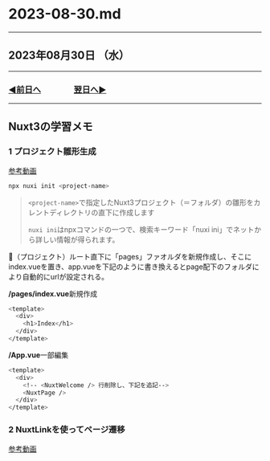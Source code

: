 # 2023-08-30.md

---

## 2023年08月30日 （水）

---

### [◀️前日へ](https://github.com/yuasys/chatty-journal/blob/main/2023/08/2023-08-29.md)&emsp;&emsp;&emsp;&emsp;[翌日へ▶️](https://github.com/yuasys/chatty-journal/blob/main/2023/08/2023-08-31.md)

---

## Nuxt3の学習メモ

### 1 プロジェクト雛形生成

[参考動画](https://youtu.be/Ewo0Vp_Ix2c?si=xYAZcn5trDmbfGmE)

```bash
npx nuxi init <project-name>
```

> ```<project-name>```で指定したNuxt3プロジェクト（＝フォルダ）の雛形をカレントディレクトリの直下に作成します
>
> `nuxi ini`はnpxコマンドの一つで、検索キーワード「nuxi ini」でネットから詳しい情報が得られます。
>

📌（プロジェクト）ルート直下に「pages」ファオルダを新規作成し、そこにindex.vueを置き、app.vueを下記のように書き換えるとpage配下のフォルダにより自動的にurlが設定される。  

<b>/pages/index.vue</b>新規作成

```bash
<template>
  <div>
    <h1>Index</h1>
  </div>
</template>
```

<b>/App.vue</b>一部編集

```bash
<template>
  <div>
    <!-- <NuxtWelcome /> 行削除し、下記を追記-->
    <NuxtPage />
  </div>
</template>
```

### 2 NuxtLinkを使ってページ遷移

[参考動画](https://youtu.be/BC9jNx62tM4?si=HCuJqITMQsTrVBXqzz)

